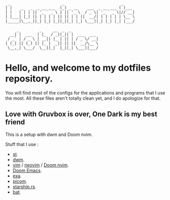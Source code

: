 ```
 _                       _                         _     
| |    _   _  _ __ ___  (_) _ __    ___  _ __ ___ ( )___ 
| |   | | | || '_ ` _ \ | || '_ \  / _ \| '_ ` _ \|// __|
| |___| |_| || | | | | || || | | ||  __/| | | | | | \__ \
|_____|\__,_||_| |_| |_||_||_| |_| \___||_| |_| |_| |___/

     _         _     __  _  _            
  __| |  ___  | |_  / _|(_)| |  ___  ___ 
 / _` | / _ \ | __|| |_ | || | / _ \/ __|
| (_| || (_) || |_ |  _|| || ||  __/\__ \
 \__,_| \___/  \__||_|  |_||_| \___||___/

```

# Hello, and welcome to my dotfiles repository.

You will find most of the configs for the applications and programs that I use the most.
All these files aren't totally clean yet, and I do apologize for that.

## Love with Gruvbox is over, One Dark is my best friend

This is a setup with dwm and Doom nvim.

Stuff that I use :

   - [st](https://st.suckless.org/).
   - [dwm](https://dwm.suckless.org/).
   - [vim](https://www.vim.org/) / [neovim](https://neovim.io/) / [Doom nvim](https://github.com/NTBBloodbath/doom-nvim).
   - [Doom Emacs](https://github.com/hlissner/doom-emacs).
   - [exa](https://the.exa.website/).
   - [picom](https://github.com/ibhagwan/picom).
   - [starship.rs](https://starship.rs/).
   - [bat](https://github.com/sharkdp/bat).
